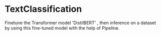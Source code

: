 # TextClassification
Finetune  the Transformer model 'DistilBERT'  , then inference on a dataset  by using this fine-tuned model with the help of Pipeline.
